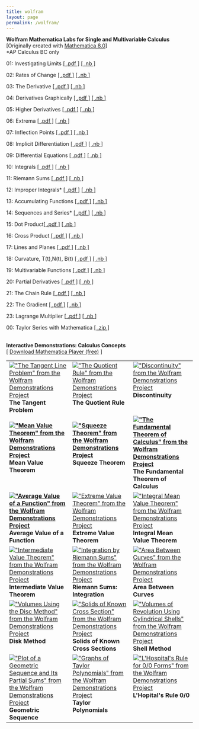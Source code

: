 ```yaml
---
title: wolfram
layout: page
permalink: /wolfram/
---
```


<strong>Wolfram Mathematica Labs for Single and Multivariable Calculus</strong>
[Originally created with <a href="https://www.wolfram.com/mathematica/" target="_blank">Mathematica 8.0</a>]<br>
*AP Calculus BC only 

01:  Investigating Limits 
<a href="../docs/labs/calculus/01_Limits.pdf" target="_blank">[  .pdf  ]</a>
<a href="../docs/labs/calculus/01_Limits.nb" target="_blank">[  .nb  ]</a>
        
02:  Rates of Change
<a href="../docs/labs/calculus/02_Rates_of_change.pdf" target="_blank">[  .pdf  ]</a>
<a href="../docs/labs/calculus/02_Rates_of_change.nb" target="_blank">[  .nb  ]</a>

03:  The Derivative 
<a href="../docs/labs/calculus/03_The_Derivative.pdf" target="_blank">[  .pdf  ]</a>
<a href="../docs/labs/calculus/03_The_Derivative.nb" target="_blank">[  .nb  ]</a>

04:  Derivatives Graphically
<a href="../docs/labs/calculus/04_Derivatives_Graphically.pdf" target="_blank">[  .pdf  ]</a>
<a href="../docs/labs/calculus/04_Derivatives_Graphically.nb" target="_blank">[  .nb  ]</a>

05:  Higher Derivatives
<a href="../docs/labs/calculus/05_Higher_Derivatives.pdf" target="_blank">[  .pdf  ]</a>
<a href="../docs/labs/calculus/05_Higher_Derivatives.nb" target="_blank">[  .nb  ]</a>
        
06:  Extrema
<a href="../docs/labs/calculus/06_Extrema.pdf" target="_blank">[  .pdf  ]</a>
<a href="../docs/labs/calculus/06_Extrema.nb" target="_blank">[  .nb  ]</a>

07:  Inflection Points
<a href="../docs/labs/calculus/07_Inflection_Points.pdf" target="_blank">[  .pdf  ]</a>
<a href="../docs/labs/calculus/07_Inflection_Points.pdf" target="_blank">[  .nb  ]</a>
 
08:  Implicit Differentiation
<a href="../docs/labs/calculus/08_Implicit_Differentiation.pdf" target="_blank">[  .pdf  ]</a>
<a href="../docs/labs/calculus/08_Implicit_Differentiation.nb" target="_blank">[  .nb  ]</a>

09:  Differential Equations
<a href="../docs/labs/calculus/09_Differential_Equations.pdf" target="_blank">[  .pdf  ]</a>
<a href="../docs/labs/calculus/09_Differential_Equations.nb" target="_blank">[  .nb  ]</a>
      
10:  Integrals
<a href="../docs/labs/calculus/10_Integrals.pdf" target="_blank">[  .pdf  ]</a>
<a href="../docs/labs/calculus/10_Integrals.nb" target="_blank">[  .nb  ]</a>
      
11: Riemann Sums
<a href="../docs/labs/calculus/11_Riemann_Sums.pdf" target="_blank">[  .pdf  ]</a>
<a href="../docs/labs/calculus/11_Riemann_Sums.nb" target="_blank">[  .nb  ]</a>
      
12: Improper Integrals*
<a href="../docs/labs/calculus/12_Improper_Integrals.pdf" target="_blank">[  .pdf  ]</a>
<a href="../docs/labs/calculus/12_Improper_Integrals.nb" target="_blank">[  .nb  ]</a>
   
13: Accumulating Functions
<a href="../docs/labs/calculus/13_Accumulating_Functions.pdf" target="_blank">[  .pdf  ]</a>
<a href="../docs/labs/calculus/13_Accumulating_Functions.nb" target="_blank">[  .nb  ]</a>
       
14: Sequences and Series*
<a href="../docs/labs/calculus/14_Sequences_and_Series.pdf" target="_blank">[  .pdf  ]</a>
<a href="../docs/labs/calculus/14_Sequences_and_Series.nb" target="_blank">[  .nb  ]</a>

15: Dot Product<a href="../docs/labs/calculus/15_Dot_Product.pdf" target="_blank">[  .pdf  ]</a>
<a href="../docs/labs/calculus/15_Dot_Product.nb" target="_blank">[  .nb  ]</a>

16: Cross Product
<a href="../docs/labs/calculus/16_Cross_Product.pdf" target="_blank">[  .pdf  ]</a>
<a href="../docs/labs/calculus/16_Cross_Product.nb" target="_blank">[  .nb  ]</a>

17: Lines and Planes
<a href="../docs/labs/calculus/17_Lines_Planes.pdf" target="_blank">[  .pdf  ]</a>
<a href="../docs/labs/calculus/17_Lines_Planes.nb" target="_blank">[  .nb  ]</a>

18: Curvature, T(t),N(t), B(t)
<a href="../docs/labs/calculus/18_Curvature_TNB.pdf" target="_blank">[  .pdf  ]</a>
<a href="../docs/labs/calculus/18_Curvature_TNB.nb" target="_blank">[  .nb  ]</a>
      
19: Multivariable Functions
<a href="../docs/labs/calculus/19_Multivariable_Functions.pdf" target="_blank">[  .pdf  ]</a>
<a href="../docs/labs/calculus/19_Multivariable_Functions.nb" target="_blank">[  .nb  ]</a>
   
20: Partial Derivatives
<a href="../docs/labs/calculus/20_Partial_Derivatives.pdf" target="_blank">[  .pdf  ]</a>
<a href="../docs/labs/calculus/20_Partial_Derivatives.nb" target="_blank">[  .nb  ]</a>

21: The Chain Rule
<a href="../docs/labs/calculus/21_Chain_Rule.pdf" target="_blank">[  .pdf  ]</a>
<a href="../docs/labs/calculus/21_Chain_Rule.nb" target="_blank">[  .nb  ]</a>

22: The Gradient
<a href="../docs/labs/calculus/22_Gradient.pdf" target="_blank">[  .pdf  ]</a>
<a href="../docs/labs/calculus/22_Gradient.nb" target="_blank">[  .nb  ]</a>

23: Lagrange Multiplier
<a href="../docs/labs/calculus/23_Lagrange_Multiplier.pdf" target="_blank">[  .pdf  ]</a>
<a href="../docs/labs/calculus/23_Lagrange_Multiplier.nb" target="_blank">[  .nb  ]</a>

00: Taylor Series with Mathematica 
<a href="../docs/labs/calculus/Taylor-Series-Shubleka.nb.zip" target="_blank"> [ .zip ] </a> <br><br>


<strong> Interactive Demonstrations: Calculus Concepts </strong><br>
[ <a href="https://www.wolfram.com/cdf-player/" target="_blank">Download Mathematica Player (free)</a> ]

<table width="100%"  border="0">
        <tr valign="top">
          <td><a href="https://demonstrations.wolfram.com/TheTangentLineProblem/" target="_blank"><img src="https://demonstrations.wolfram.com/TheTangentLineProblem/thumbnail_174.jpg" border="0" alt="&quot;The Tangent Line Problem&quot; from the Wolfram Demonstrations Project" title="&quot;The Tangent Line Problem&quot; from the Wolfram Demonstrations Project" /></a><strong><br>
          The Tangent Problem</strong></td>
          <td><a href="https://demonstrations.wolfram.com/TheQuotientRule/" target="_blank"><img src="https://demonstrations.wolfram.com/TheQuotientRule/thumbnail_174.jpg" border="0" alt="&quot;The Quotient Rule&quot; from the Wolfram Demonstrations Project" title="&quot;The Quotient Rule&quot; from the Wolfram Demonstrations Project" /></a><br>
            <strong>The Quotient Rule</strong></td>
          <td><a href="https://demonstrations.wolfram.com/Discontinuity/" target="_blank"><img src="https://demonstrations.wolfram.com/Discontinuity/thumbnail_174.jpg" border="0" alt="&quot;Discontinuity&quot; from the Wolfram Demonstrations Project" title="&quot;Discontinuity&quot; from the Wolfram Demonstrations Project" /></a><br>
            <strong>Discontinuity</strong></td>
        </tr>
        <tr valign="top">
          <td>
        <p align="left"><strong><strong><a href="https://demonstrations.wolfram.com/MeanValueTheorem/" target="_blank"><img src="https://demonstrations.wolfram.com/MeanValueTheorem/thumbnail_174.jpg" border="0" alt="&quot;Mean Value Theorem&quot; from the Wolfram Demonstrations Project" title="&quot;Mean Value Theorem&quot; from the Wolfram Demonstrations Project" /></a> <br>
          Mean Value Theorem</strong></strong></p></td>
          <td><p align="left"><strong><a href="https://demonstrations.wolfram.com/SqueezeTheorem/" target="_blank"><img src="https://demonstrations.wolfram.com/SqueezeTheorem/thumbnail_174.jpg" border="0" alt="&quot;Squeeze Theorem&quot; from the Wolfram Demonstrations Project" title="&quot;Squeeze Theorem&quot; from the Wolfram Demonstrations Project"/></a><br>
          Squeeze Theorem
            </strong></p>
          </td>
          <td><strong><a href="https://demonstrations.wolfram.com/TheFundamentalTheoremOfCalculus/" target="_blank"><img src="https://demonstrations.wolfram.com/TheFundamentalTheoremOfCalculus/thumbnail_174.jpg" border="0" alt="&quot;The Fundamental Theorem of Calculus&quot; from the Wolfram Demonstrations Project" title="&quot;The Fundamental Theorem of Calculus&quot; from the Wolfram Demonstrations Project" /></a><br>
          The Fundamental Theorem of Calculus</strong></td>
        </tr>
        <tr valign="top">
          <td><strong><a href="https://demonstrations.wolfram.com/AverageValueOfAFunction/" target="_blank"><img src="https://demonstrations.wolfram.com/AverageValueOfAFunction/thumbnail_174.jpg" border="0" alt="&quot;Average Value of a Function&quot; from the Wolfram Demonstrations Project" title="&quot;Average Value of a Function&quot; from the Wolfram Demonstrations Project" /></a><br>
          Average Value of a Function</strong></td>
          <td><a href="https://demonstrations.wolfram.com/ExtremeValueTheorem/" target="_blank"><img src="https://demonstrations.wolfram.com/ExtremeValueTheorem/thumbnail_174.jpg" border="0" alt="&quot;Extreme Value Theorem&quot; from the Wolfram Demonstrations Project" title="&quot;Extreme Value Theorem&quot; from the Wolfram Demonstrations Project" /></a><br>
            <strong>Extreme Value Theorem</strong></td>
          <td><a href="https://demonstrations.wolfram.com/IntegralMeanValueTheorem/" target="_blank"><img src="https://demonstrations.wolfram.com/IntegralMeanValueTheorem/thumbnail_174.jpg" border="0" alt="&quot;Integral Mean Value Theorem&quot; from the Wolfram Demonstrations Project" title="&quot;Integral Mean Value Theorem&quot; from the Wolfram Demonstrations Project" /></a><br>
            <strong>Integral Mean Value Theorem</strong></td>
        </tr>
        <tr valign="top">
          <td><a href="https://demonstrations.wolfram.com/IntermediateValueTheorem/" target="_blank"><img src="https://demonstrations.wolfram.com/IntermediateValueTheorem/thumbnail_174.jpg" border="0" alt="&quot;Intermediate Value Theorem&quot; from the Wolfram Demonstrations Project" title="&quot;Intermediate Value Theorem&quot; from the Wolfram Demonstrations Project" /></a><br> <strong>Intermediate Value Theorem</strong></td>
          <td><a href="https://demonstrations.wolfram.com/IntegrationByRiemannSums/" target="_blank"><img src="https://demonstrations.wolfram.com/IntegrationByRiemannSums/thumbnail_174.jpg" border="0" alt="&quot;Integration by Riemann Sums&quot; from the Wolfram Demonstrations Project" title="&quot;Integration by Riemann Sums&quot; from the Wolfram Demonstrations Project" /></a><br>
            <strong>Riemann Sums: Integration</strong></td>
          <td><a href="https://demonstrations.wolfram.com/AreaBetweenCurves/" target="_blank"><img src="https://demonstrations.wolfram.com/AreaBetweenCurves/thumbnail_174.jpg" border="0" alt="&quot;Area Between Curves&quot; from the Wolfram Demonstrations Project" title="&quot;Area Between Curves&quot; from the Wolfram Demonstrations Project" /></a><br>
            <strong>Area Between Curves</strong></td>
        </tr>
        <tr valign="top">
          <td><a href="https://demonstrations.wolfram.com/VolumesUsingTheDiscMethod/" target="_blank"><img src="https://demonstrations.wolfram.com/VolumesUsingTheDiscMethod/thumbnail_174.jpg" border="0" alt="&quot;Volumes Using the Disc Method&quot; from the Wolfram Demonstrations Project" title="&quot;Volumes Using the Disc Method&quot; from the Wolfram Demonstrations Project" /></a><br>
            <strong>Disk Method</strong></td>
          <td><a href="https://demonstrations.wolfram.com/SolidsOfKnownCrossSection/" target="_blank"><img src="https://demonstrations.wolfram.com/SolidsOfKnownCrossSection/thumbnail_174.jpg" border="0" alt="&quot;Solids of Known Cross Section&quot; from the Wolfram Demonstrations Project" title="&quot;Solids of Known Cross Section&quot; from the Wolfram Demonstrations Project" /></a><br>
            <strong>Solids of Known Cross Sections</strong></td>
          <td><a href="https://demonstrations.wolfram.com/VolumesOfRevolutionUsingCylindricalShells/" target="_blank"><img src="https://demonstrations.wolfram.com/VolumesOfRevolutionUsingCylindricalShells/thumbnail_174.jpg" border="0" alt="&quot;Volumes of Revolution Using Cylindrical Shells&quot; from the Wolfram Demonstrations Project" title="&quot;Volumes of Revolution Using Cylindrical Shells&quot; from the Wolfram Demonstrations Project" /></a><br>
            <strong>Shell Method</strong></td>
        </tr>
        <tr valign="top">
          <td><a href="https://demonstrations.wolfram.com/PlotOfAGeometricSequenceAndItsPartialSums/" target="_blank"><img src="https://demonstrations.wolfram.com/PlotOfAGeometricSequenceAndItsPartialSums/thumbnail_174.jpg" border="0" alt="&quot;Plot of a Geometric Sequence and Its Partial Sums&quot; from the Wolfram Demonstrations Project" title="&quot;Plot of a Geometric Sequence and Its Partial Sums&quot; from the Wolfram Demonstrations Project" /></a><br>
            <strong>Geometric Sequence</strong></td>
          <td><a href="https://demonstrations.wolfram.com/GraphsOfTaylorPolynomials/" target="_blank"><img src="https://demonstrations.wolfram.com/GraphsOfTaylorPolynomials/thumbnail_174.jpg" border="0" alt="&quot;Graphs of Taylor Polynomials&quot; from the Wolfram Demonstrations Project" title="&quot;Graphs of Taylor Polynomials&quot; from the Wolfram Demonstrations Project" /></a><br>
            <strong>Taylor Polynomials</strong></td>
          <td><a href="https://demonstrations.wolfram.com/LHospitalsRuleFor00Forms/" target="_blank"><img src="https://demonstrations.wolfram.com/LHospitalsRuleFor00Forms/thumbnail_174.jpg" border="0" alt="&quot;L'Hospital's Rule for 0/0 Forms&quot; from the Wolfram Demonstrations Project" title="&quot;L'Hospital's Rule for 0/0 Forms&quot; from the Wolfram Demonstrations Project" /></a><br>
            <strong>L'Hopital's Rule 0/0</strong></td>
        </tr>
  
</table>